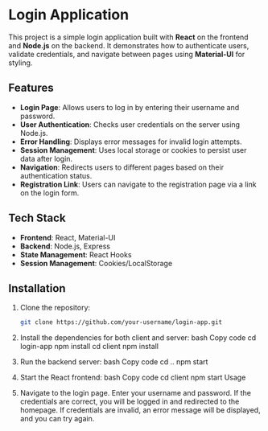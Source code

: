 # Login Application

This project is a simple login application built with **React** on the frontend and **Node.js** on the backend. It demonstrates how to authenticate users, validate credentials, and navigate between pages using **Material-UI** for styling.

## Features

- **Login Page**: Allows users to log in by entering their username and password.
- **User Authentication**: Checks user credentials on the server using Node.js.
- **Error Handling**: Displays error messages for invalid login attempts.
- **Session Management**: Uses local storage or cookies to persist user data after login.
- **Navigation**: Redirects users to different pages based on their authentication status.
- **Registration Link**: Users can navigate to the registration page via a link on the login form.

## Tech Stack

- **Frontend**: React, Material-UI
- **Backend**: Node.js, Express
- **State Management**: React Hooks
- **Session Management**: Cookies/LocalStorage

## Installation

1. Clone the repository:
   ```bash
   git clone https://github.com/your-username/login-app.git
2. Install the dependencies for both client and server:
bash
Copy code
cd login-app
npm install
cd client
npm install

3. Run the backend server:
bash
Copy code
cd ..
npm start

4. Start the React frontend:
bash
Copy code
cd client
npm start
Usage

6. Navigate to the login page.
Enter your username and password.
If the credentials are correct, you will be logged in and redirected to the homepage.
If credentials are invalid, an error message will be displayed, and you can try again.
